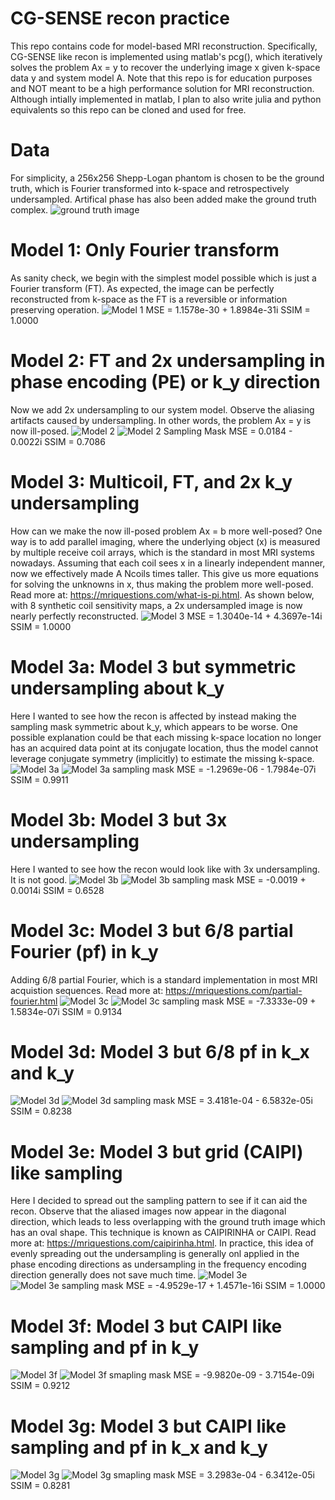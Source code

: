 # CG-SENSE recon practice
This repo contains code for model-based MRI reconstruction. Specifically, CG-SENSE like recon is implemented using matlab's pcg(), which iteratively solves the problem Ax = y to recover the underlying image x given k-space data y and system model A. Note that this repo is for education purposes and NOT meant to be a high performance solution for MRI reconstruction. Although intially implemented in matlab, I plan to also write julia and python equivalents so this repo can be cloned and used for free.

# Data
For simplicity, a 256x256 Shepp-Logan phantom is chosen to be the ground truth, which is Fourier transformed into k-space and retrospectively undersampled. Artifical phase has also been added make the ground truth complex.
![ground truth image](https://github.com/rextlfung/cg-recon/blob/main/matlab/figs/img_gt.png)

# Model 1: Only Fourier transform
As sanity check, we begin with the simplest model possible which is just a Fourier transform (FT). As expected, the image can be perfectly reconstructed from k-space as the FT is a reversible or information preserving operation.
![Model 1](https://github.com/rextlfung/cg-recon/blob/main/matlab/figs/model1.png)
MSE = 1.1578e-30 + 1.8984e-31i
SSIM = 1.0000

# Model 2: FT and 2x undersampling in phase encoding (PE) or k_y direction
Now we add 2x undersampling to our system model. Observe the aliasing artifacts caused by undersampling. In other words, the problem Ax = y is now ill-posed.
![Model 2](https://github.com/rextlfung/cg-recon/blob/main/matlab/figs/model2.png)
![Model 2 Sampling Mask](https://github.com/rextlfung/cg-recon/blob/main/matlab/figs/model2mask.png)
MSE = 0.0184 - 0.0022i
SSIM = 0.7086

# Model 3: Multicoil, FT, and 2x k_y undersampling
How can we make the now ill-posed problem Ax = b more well-posed? One way is to add parallel imaging, where the underlying object (x) is measured by multiple receive coil arrays, which is the standard in most MRI systems nowadays. Assuming that each coil sees x in a linearly independent manner, now we effectively made A Ncoils times taller. This give us more equations for solving the unknowns in x, thus making the problem more well-posed. Read more at: https://mriquestions.com/what-is-pi.html. As shown below, with 8 synthetic coil sensitivity maps, a 2x undersampled image is now nearly perfectly reconstructed.
![Model 3](https://github.com/rextlfung/cg-recon/blob/main/matlab/figs/model3.png)
MSE = 1.3040e-14 + 4.3697e-14i
SSIM = 1.0000

# Model 3a: Model 3 but symmetric undersampling about k_y
Here I wanted to see how the recon is affected by instead making the sampling mask symmetric about k_y, which appears to be worse. One possible explanation could be that each missing k-space location no longer has an acquired data point at its conjugate location, thus the model cannot leverage conjugate symmetry (implicitly) to estimate the missing k-space.
![Model 3a](https://github.com/rextlfung/cg-recon/blob/main/matlab/figs/model3a.png)
![Model 3a sampling mask](https://github.com/rextlfung/cg-recon/blob/main/matlab/figs/model3amask.png)
MSE = -1.2969e-06 - 1.7984e-07i
SSIM = 0.9911

# Model 3b: Model 3 but 3x undersampling
Here I wanted to see how the recon would look like with 3x undersampling. It is not good.
![Model 3b](https://github.com/rextlfung/cg-recon/blob/main/matlab/figs/model3b.png)
![Model 3b sampling mask](https://github.com/rextlfung/cg-recon/blob/main/matlab/figs/model3bmask.png)
MSE = -0.0019 + 0.0014i
SSIM = 0.6528

# Model 3c: Model 3 but 6/8 partial Fourier (pf) in k_y
Adding 6/8 partial Fourier, which is a standard implementation in most MRI acquistion sequences. Read more at: https://mriquestions.com/partial-fourier.html
![Model 3c](https://github.com/rextlfung/cg-recon/blob/main/matlab/figs/model3c.png)
![Model 3c sampling mask](https://github.com/rextlfung/cg-recon/blob/main/matlab/figs/model3cmask.png)
MSE = -7.3333e-09 + 1.5834e-07i
SSIM = 0.9134

# Model 3d: Model 3 but 6/8 pf in k_x and k_y
![Model 3d](https://github.com/rextlfung/cg-recon/blob/main/matlab/figs/model3d.png)
![Model 3d sampling mask](https://github.com/rextlfung/cg-recon/blob/main/matlab/figs/model3dmask.png)
MSE = 3.4181e-04 - 6.5832e-05i
SSIM = 0.8238

# Model 3e: Model 3 but grid (CAIPI) like sampling
Here I decided to spread out the sampling pattern to see if it can aid the recon. Observe that the aliased images now appear in the diagonal direction, which leads to less overlapping with the ground truth image which has an oval shape. This technique is known as CAIPIRINHA or CAIPI. Read more at: https://mriquestions.com/caipirinha.html. In practice, this idea of evenly spreading out the undersampling is generally onl applied in the phase encoding directions as undersampling in the frequency encoding direction generally does not save much time.
![Model 3e](https://github.com/rextlfung/cg-recon/blob/main/matlab/figs/model3e.png)
![Model 3e sampling mask](https://github.com/rextlfung/cg-recon/blob/main/matlab/figs/model3emask.png)
MSE = -4.9529e-17 + 1.4571e-16i
SSIM = 1.0000

# Model 3f: Model 3 but CAIPI like sampling and pf in k_y
![Model 3f](https://github.com/rextlfung/cg-recon/blob/main/matlab/figs/model3f.png)
![Model 3f smapling mask](https://github.com/rextlfung/cg-recon/blob/main/matlab/figs/model3fmask.png)
MSE = -9.9820e-09 - 3.7154e-09i
SSIM = 0.9212

# Model 3g: Model 3 but CAIPI like sampling and pf in k_x and k_y
![Model 3g](https://github.com/rextlfung/cg-recon/blob/main/matlab/figs/model3g.png)
![Model 3g smapling mask](https://github.com/rextlfung/cg-recon/blob/main/matlab/figs/model3gmask.png)
MSE = 3.2983e-04 - 6.3412e-05i
SSIM = 0.8281
